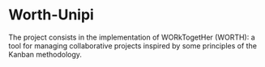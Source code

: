 # Worth-Unipi
The project consists in the implementation of WORkTogetHer (WORTH): a tool for managing
collaborative projects inspired by some principles of the Kanban methodology.
